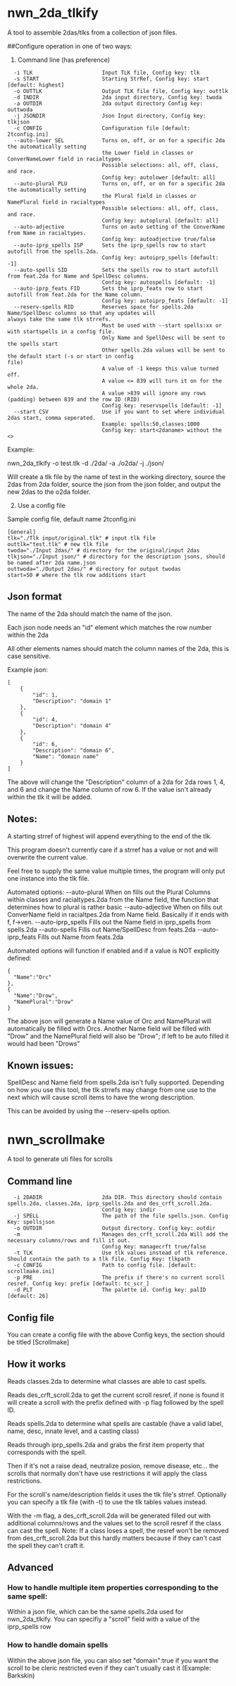 # nwn_2da_tlkify

A tool to assemble 2das/tlks from a collection of json files.


##Configure operation in one of two ways:

1) Command line (has preference)

```
  -i TLK                      Input TLK file, Config key: tlk
  -s START                    Starting StrRef, Config key: start [default: highest]
  -o OUTTLK                   Output TLK file file, Config key: outtlk
  -d INDIR                    2da input directory, Config key: twoda
  -a OUTDIR                   2da output directory Config key: outtwoda
  -j JSONDIR                  Json Input directory, Config key: tlkjson
  -c CONFIG                   Configuration file [default: 2tconfig.ini]
  --auto-lower SEL            Turns on, off, or on for a specific 2da the automatically setting
                              the Lower field in classes or ConverNameLower field in racialtypes
                              Possible selections: all, off, class, and race.
                              Config key: autolower [default: all]
  --auto-plural PLU           Turns on, off, or on for a specific 2da the automatically setting
                              the Plural field in classes or NamePlural field in racialtypes
                              Possible selections: all, off, class, and race.
                              Config key: autoplural [default: all]
  --auto-adjective            Turns on auto setting of the ConverName from Name in racialtypes.
                              Config key: autoadjective true/false
  --auto-iprp_spells ISP      Sets the iprp_spells row to start autofill from the spells.2da.
                              Config key: autoiprp_spells [default: -1]
  --auto-spells SID           Sets the spells row to start autofill from feat.2da for Name and SpellDesc columns.
                              Config key: autospells [default: -1]
  --auto-iprp_feats FID       Sets the iprp_feats row to start autofill from feat.2da for the Name column.
                              Config key: autoiprp_feats [default: -1]
  --reserv-spells RID         Reserves space for spells.2da Name/SpellDesc columns so that any updates will                                     always take the same tlk strrefs.
                              Must be used with --start spells:xx or with startspells in a config file.
                              Only Name and SpellDesc will be sent to the spells start
                              Other spells.2da values will be sent to the default start (-s or start in config                               file)
                              A value of -1 keeps this value turned off.
                              A value <= 839 will turn it on for the whole 2da.
                              A value >839 will ignore any rows (padding) between 839 and the row ID (RID)
                              Config key: reservspells [default: -1]
  --start CSV                 Use if you want to set where individual 2das start, comma seperated.
                              Example: spells:50,classes:1000
                              Config key: start<2daname> without the <>
```

Example:

nwn_2da_tlkify -o test.tlk -d ./2da/ -a ./o2da/ -j ./json/

Will create a tlk file by the name of test in the working directory, source the 2das from 2da folder, source the json from the json folder, and output the new 2das to the o2da folder.

2) Use a config file

Sample config file, default name 2tconfig.ini
```
[General]
tlk="./Tlk input/original.tlk" # input tlk file
outtlk="test.tlk" # new tlk file
twoda="./Input 2das/" # directory for the original/input 2das
tlkjson="./Input json/" # directory for the description jsons, should be named after 2da name.json
outtwoda="./Output 2das/" # directory for output twodas
start=50 # where the tlk row additions start
```

## Json format

The name of the 2da should match the name of the json.

Each json node needs an "id" element which matches the row number within the 2da

All other elements names should match the column names of the 2da, this is case sensitive.

Example json:

```
[
	{
		"id": 1,
		"Description": "domain 1"
	},
	{
		"id": 4,
		"Description": "domain 4"
	},
	{
		"id": 6,
		"Description": "domain 6",
		"Name": "domain name"
	}
]
```

The above will change the "Description" column of a 2da for 2da rows 1, 4, and 6 and change the Name column of row 6. If the value isn't already within the tlk it will be added.

## Notes:

A starting strref of highest will append everything to the end of the tlk.

This program doesn't currently care if a strref has a value or not and will overwrite the current value.

Feel free to supply the same value multiple times, the program will only put one instance into the tlk file.

Automated options:
  --auto-plural When on fills out the Plural Columns within classes and racialtypes.2da from the Name field, the function that determines how to plural is rather basic
  --auto-adjective When on fills out ConverName field in racialtpes.2da from Name field. Basically if it ends with f, f->ven.
  --auto-iprp_spells Fills out the Name field in iprp_spells from spells.2da
  --auto-spells Fills out Name/SpellDesc from feats.2da
  --auto-iprp_feats Fills out Name from feats.2da

Automated options will function if enabled and if a value is NOT explicitly defined:

```
{
  "Name":"Orc"
},
{
  "Name":"Drow",
  "NamePlural":"Drow"
}
```

The above json will generate a Name value of Orc and NamePlural will automatically be filled with Orcs. Another Name field will be filled with "Drow" and the NamePlural field will also be "Drow"; if left to be auto filled it would had been "Drows"


## Known issues:

SpellDesc and Name field from spells.2da isn't fully supported. Depending on how you use this tool, the tlk strrefs may change from one use to the next which will cause scroll items to have the wrong description.

This can be avoided by using the --reserv-spells option.

# nwn_scrollmake

A tool to generate uti files for scrolls

## Command line

```
  -i 2DADIR                   2da DIR. This directory should contain spells.2da, classes.2da, iprp_spells.2da and des_crft_scroll.2da.
                              Config key: indir
  -j SPELL                    The path of the file spells.json. Config Key: spellsjson
  -o OUTDIR                   Output directory. Config key: outdir
  -m                          Manages des_crft_scroll.2da Will add the necessary columns/rows and fill it out.
                              Config Key: managecrft true/false
  -t TLK                      Use tlk values instead of tlk reference. Should contain the path to a tlk file. Config Key: tlkpath
  -c CONFIG                   Path to config file. [default: scrollmake.ini]
  -p PRE                      The prefix if there's no current scroll resref. Config key: prefix [default: tc_scr_]
  -d PLT                      The palette id. Config key: palID [default: 26]
```

## Config file

You can create a config file with the above Config keys, the section should be titled [Scrollmake]

## How it works

Reads classes.2da to determine what classes are able to cast spells.

Reads des_crft_scroll.2da to get the current scroll resref, if none is found it will create a scroll with the prefix defined with -p flag followed by the spell ID.

Reads spells.2da to determine what spells are castable (have a valid label, name, desc, innate level, and a casting class)

Reads through iprp_spells.2da and grabs the first item property that corresponds with the spell.

Then if it's not a raise dead, neutralize posion, remove disease, etc... the scrolls that normally don't have use restrictions it will apply the class restrictions.

For the scroll's name/description fields it uses the tlk file's strref. Optionally you can specify a tlk file (with -t) to use the tlk tables values instead.

With the -m flag, a des_crft_scroll.2da will be generated filled out with additional columns/rows and the values set to the scroll resref if the class can cast the spell. Note: If a class loses a spell, the resref won't be removed from des_crft_scroll.2da but this hardly matters because if they can't cast the spell they can't craft it.

## Advanced

### How to handle multiple item properties corresponding to the same spell:

Within a json file, which can be the same spells.2da used for nwn_2da_tlkify. You can specifiy a "scroll" field with a value of the iprp_spells row

### How to handle domain spells  

Within the above json file, you can also set "domain":true if you want the scroll to be cleric restricted even if they can't usually cast it (Example: Barkskin)
